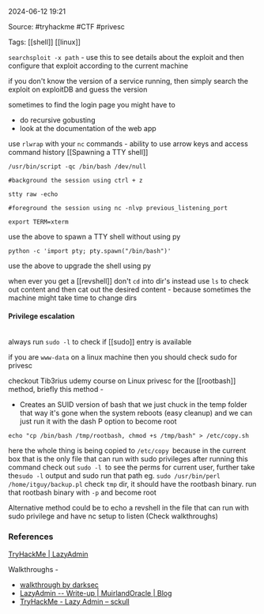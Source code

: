 
2024-06-12 19:21

Source: #tryhackme #CTF #privesc 

Tags: [[shell]] [[linux]]

`searchsploit -x path` - use this to see details about the exploit and then configure that exploit according to the current machine

if you don't know the version of a service running, then simply search the exploit on exploitDB and guess the version 

sometimes to find the login page you might have to 
- do recursive gobusting 
- look at the documentation of the web app

use `rlwrap` with your `nc` commands - ability to use arrow keys and access command history 
[[Spawning a TTY shell]]

```
/usr/bin/script -qc /bin/bash /dev/null

#background the session using ctrl + z

stty raw -echo

#foreground the session using nc -nlvp previous_listening_port 

export TERM=xterm
```
use the above to spawn a TTY shell without using py

```
python -c 'import pty; pty.spawn("/bin/bash")'
```
use the above to upgrade the shell using py 

when ever you get a [[revshell]] don't `cd` into dir's instead use `ls` to check out content and then cat out the desired content - because sometimes the machine might take time to change dirs
#### Privilege escalation 
\
always run `sudo -l` to check if [[sudo]] entry is available 

if you are `www-data` on a linux machine then you should check sudo for privesc

checkout Tib3rius udemy course on Linux privesc for the [[rootbash]] method, briefly this method - 
- Creates an SUID version of bash that we just chuck in the temp folder that way it's gone when the system reboots (easy cleanup) and we can just run it with the dash P option to become root

```
echo "cp /bin/bash /tmp/rootbash, chmod +s /tmp/bash" > /etc/copy.sh
```

here the whole thing is being copied to `/etc/copy `because in the current box that is the only file that can run with sudo privileges
after running this command check out `sudo -l `to see the perms for current user, further take the`sudo -l` output and sudo run that path 
eg. `sudo /usr/bin/perl /home/itguy/backup.pl`
check `tmp` dir, it should have the rootbash binary. run that rootbash binary with `-p` and become root

Alternative method could be to echo a revshell in the file that can run with sudo privilege and have nc setup to listen (Check walkthroughs)

### References

[TryHackMe | LazyAdmin](https://tryhackme.com/r/room/lazyadmin)

Walkthroughs - 
- [walkthrough by darksec](https://www.youtube.com/watch?v=Tf8mMs0lvPA)
-  [LazyAdmin -- Write-up | MuirlandOracle | Blog](https://muirlandoracle.co.uk/2020/01/11/lazyadmin-write-up/)
- [TryHackMe - Lazy Admin – sckull](https://sckull.github.io/posts/lazyadmin/)